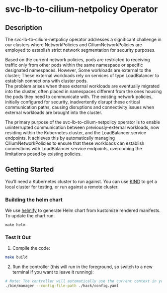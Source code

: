 # svc-lb-to-cilium-netpolicy Operator

## Description
The svc-lb-to-cilium-netpolicy operator addresses a significant challenge in our clusters where NetworkPolicies and CiliumNetworkPolicies are employed to establish strict network segmentation for security purposes.

Based on the current network policies, pods are restricted to receiving traffic only from other pods within the same namespace or specific designated namespaces. However, Some workloads are external to the cluster; These external workloads rely on services of type LoadBalancer to establish connections with cluster pods.<br>The problem arises when these external workloads are eventually migrated into the cluster, often placed in namespaces different from the ones housing the pods they need to communicate with. The existing network policies, initially configured for security, inadvertently disrupt these critical communication paths, causing disruptions and connectivity issues when external workloads are brought into the cluster.

The primary purpose of the svc-lb-to-cilium-netpolicy operator is to enable uninterrupted communication between previously-external workloads, now residing within the Kubernetes cluster, and the LoadBalancer service endpoints. It achieves this by automatically managing CiliumNetworkPolicies to ensure that these workloads can establish connections with LoadBalancer service endpoints, overcoming the limitations posed by existing policies.

## Getting Started
You’ll need a Kubernetes cluster to run against. You can use [KIND](https://sigs.k8s.io/kind) to get a local cluster for testing, or run against a remote cluster.

### Building the helm chart

We use [helmify](https://github.com/arttor/helmify) to generate Helm chart from kustomize rendered manifests. To update
the chart run:

```shell
make helm
```

### Test It Out
1. Compile the code:

```sh
make build
```

2. Run the controller (this will run in the foreground, so switch to a new terminal if you want to leave it running):

```sh
# Note: The controller will automatically use the current context in your kubeconfig file (i.e. whatever cluster `kubectl cluster-info` shows).
./bin/manager --config-file-path ./hack/config.yaml
```
